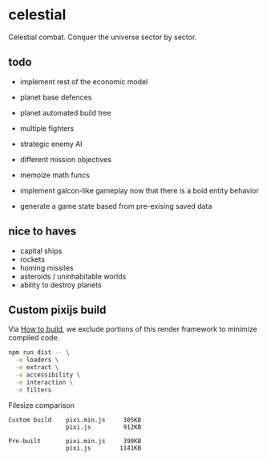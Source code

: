 # celestial

Celestial combat. Conquer the universe sector by sector.

## todo

- implement rest of the economic model
- planet base defences
- planet automated build tree

- multiple fighters
- strategic enemy AI
- different mission objectives
- memoize math funcs
- implement galcon-like gameplay now that there is a boid entity behavior
- generate a game state based from pre-exising saved data

## nice to haves

- capital ships
- rockets
- homing missiles
- asteroids / uninhabitable worlds
- ability to destroy planets

## Custom pixijs build

Via [How to build](https://github.com/pixijs/pixi.js#how-to-build), we exclude
portions of this render framework to minimize compiled code.

```bash
npm run dist -- \
  -e loaders \
  -e extract \
  -e accessibility \
  -e interaction \
  -e filters
```

Filesize comparison

```
Custom build    pixi.min.js     305KB
                pixi.js         912KB

Pre-built       pixi.min.js     390KB
                pixi.js        1141KB

```
